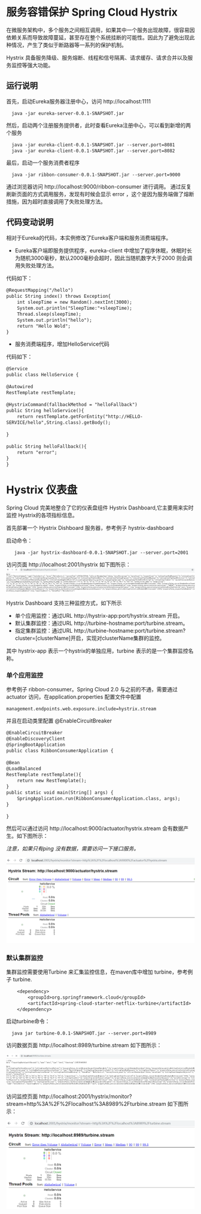# 服务容错保护 Spring Cloud Hystrix

在微服务架构中，多个服务之间相互调用，如果其中一个服务出现故障，很容易因依赖关系而导致故障蔓延，甚至存在整个系统挂断的可能性。因此为了避免出现此种情况，产生了类似于断路器等一系列的保护机制。

Hystrix 具备服务降级、服务熔断、线程和信号隔离、请求缓存、请求合并以及服务监控等强大功能。

## 运行说明
首先，启动Eureka服务器注册中心，访问 http://localhost:1111

      java -jar eureka-server-0.0.1-SNAPSHOT.jar

然后，启动两个注册服务提供者，此时查看Eureka注册中心，可以看到新增的两个服务
      
      java -jar eureka-client-0.0.1-SNAPSHOT.jar --server.port=8081
      java -jar eureka-client-0.0.1-SNAPSHOT.jar --server.port=8082

最后，启动一个服务消费者程序

      java -jar ribbon-consumer-0.0.1-SNAPSHOT.jar --server.port=9000


通过浏览器访问 http://localhost:9000/ribbon-consumer 进行调用。
通过反复刷新页面的方式调用服务，发现有时候会显示 error ，这个是因为服务端做了熔断措施，因为超时直接调用了失败处理方法。


## 代码变动说明
相对于Eureka的代码，本实例修改了Eureka客户端和服务消费端程序。

- Eureka客户端即服务提供程序，eureka-client 中增加了程序休眠，休眠时长为随机3000毫秒，默认2000毫秒会超时，因此当随机数字大于2000 则会调用失败处理方法。

代码如下：

    @RequestMapping("/hello")
    public String index() throws Exception{
        int sleepTime = new Random().nextInt(3000);
        System.out.println("SleepTime:"+sleepTime);
        Thread.sleep(sleepTime);
        System.out.println("hello");
        return "Hello Wold";
    }

- 服务消费端程序，增加HelloService代码

代码如下：

    @Service
    public class HelloService {

    @Autowired
    RestTemplate restTemplate;

    @HystrixCommand(fallbackMethod = "helloFallback")
    public String helloService(){
        return restTemplate.getForEntity("http://HELLO-SERVICE/hello",String.class).getBody();

    }

    public String helloFallback(){
        return "error";
    }
    }
# Hystrix 仪表盘

Spring Cloud 完美地整合了它的仪表盘组件 Hystrix Dashboard,它主要用来实时监控 Hystrix的各项指标信息。

首先部署一个 Hystrix Dishboard 服务器，参考例子 hystrix-dashboard

启动命令：

       java -jar hystrix-dashboard-0.0.1-SNAPSHOT.jar --server.port=2001

访问页面 http://localhost:2001/hystrix 如下图所示：
![image](https://github.com/longwen8/SpringCloudDemo/blob/master/Hystrix/images/hystrix.stream_data.png)


Hystrix Dashboard 支持三种监控方式，如下所示

- 单个应用监控：通过URL http://hystrix-app:port/hystrix.stream 开启。
- 默认集群监控：通过URL http://turbine-hostname:port/turbine.stream。
- 指定集群监控：通过URL http://turbine-hostname:port/turbine.stream?cluster=[clusterName]开启，实现对clusterName集群的监控。

其中 hystrix-app 表示一个hystrix的单独应用，turbine 表示的是一个集群监控名称。


### 单个应用监控

参考例子 ribbon-consumer。Spring Cloud 2.0 与之前的不通，需要通过actuator 访问，在application.properties 配置文件中配置 

    management.endpoints.web.exposure.include=hystrix.stream

并且在启动类里配置 @EnableCircuitBreaker

    @EnableCircuitBreaker
    @EnableDiscoveryClient
    @SpringBootApplication
    public class RibbonConsumerApplication {

	@Bean
	@LoadBalanced
	RestTemplate restTemplate(){
		return new RestTemplate();
	}
	public static void main(String[] args) {
		SpringApplication.run(RibbonConsumerApplication.class, args);
	}

    }

然后可以通过访问 http://localhost:9000/actuator/hystrix.stream 会有数据产生。如下图所示：

*注意，如果只有ping 没有数据，需要访问一下接口服务。*

![image](https://github.com/longwen8/SpringCloudDemo/blob/master/Hystrix/images/hystrix_stream_dashboard.png)

### 默认集群监控

集群监控需要使用Turbine 来汇集监控信息，在maven库中增加 turbine，参考例子 turbine.

    	<dependency>
			<groupId>org.springframework.cloud</groupId>
			<artifactId>spring-cloud-starter-netflix-turbine</artifactId>
		</dependency>

启动turbine命令：
   
      java jar turbine-0.0.1-SNAPSHOT.jar --server.port=8989

访问数据页面 http://localhost:8989/turbine.stream 如下图所示：

![image](https://github.com/longwen8/SpringCloudDemo/blob/master/Hystrix/images/turbine_stream_data.png)

访问监控页面 http://localhost:2001/hystrix/monitor?stream=http%3A%2F%2Flocalhost%3A8989%2Fturbine.stream 如下图所示：

![image](https://github.com/longwen8/SpringCloudDemo/blob/master/Hystrix/images/turbine_stream_dashboard.png)